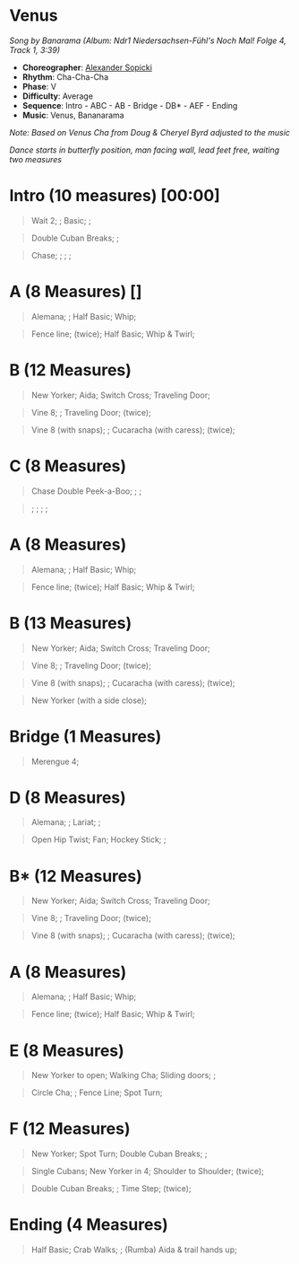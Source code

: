 # Venus
*Song by Banarama (Album: Ndr1 Niedersachsen-Fühl's Noch Mal! Folge 4, Track 1, 3:39)*

* **Choreographer**: [Alexander Sopicki](mailto:cuesheets@gmx.net "cuesheets@gmx.net")
* **Rhythm**: Cha-Cha-Cha
* **Phase**: V
* **Difficulty**: Average
* **Sequence**: Intro - ABC - AB - Bridge - DB* - AEF - Ending
* **Music**: Venus, Bananarama

*Note: Based on Venus Cha from Doug & Cheryel Byrd adjusted to the music*

*Dance starts in butterfly position, man facing wall, lead feet free, waiting two measures*

# Intro (10 measures) [00:00]

> Wait 2; ; Basic; ;


> Double Cuban Breaks; ;



> Chase; ; ; ;

# A (8 Measures) []

> Alemana; ; Half Basic; Whip;

> Fence line; (twice); Half Basic; Whip & Twirl;

# B (12 Measures)

> New Yorker; Aida; Switch Cross; Traveling Door;

> Vine 8; ; Traveling Door; (twice);

> Vine 8 (with snaps); ; Cucaracha (with caress); (twice);

# C (8 Measures)

> Chase Double Peek-a-Boo; ; ;

> ; ; ; ;

# A (8 Measures)

> Alemana; ; Half Basic; Whip;

> Fence line; (twice); Half Basic; Whip & Twirl;

# B (13 Measures)

> New Yorker; Aida; Switch Cross; Traveling Door;

> Vine 8; ; Traveling Door; (twice);

> Vine 8 (with snaps); ; Cucaracha (with caress); (twice);

> New Yorker (with a side close);

# Bridge (1 Measures)

> Merengue 4;

# D (8 Measures)

> Alemana; ; Lariat; ;

> Open Hip Twist; Fan; Hockey Stick; ;

# B* (12 Measures)

> New Yorker; Aida; Switch Cross; Traveling Door;

> Vine 8; ; Traveling Door; (twice);

> Vine 8 (with snaps); ; Cucaracha (with caress); (twice);

# A (8 Measures)

> Alemana; ; Half Basic; Whip;

> Fence line; (twice); Half Basic; Whip & Twirl;

# E (8 Measures)

> New Yorker to open; Walking Cha; Sliding doors; ;

> Circle Cha; ; Fence Line; Spot Turn;

# F (12 Measures)

> New Yorker; Spot Turn; Double Cuban Breaks; ;

> Single Cubans; New Yorker in 4; Shoulder to Shoulder; (twice);

> Double Cuban Breaks; ; Time Step; (twice);

# Ending (4 Measures)

> Half Basic; Crab Walks; ; (Rumba) Aida & trail hands up;
